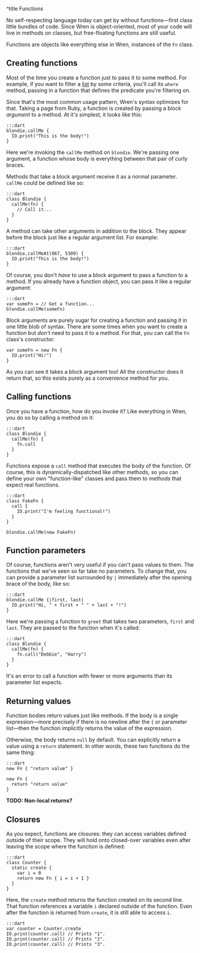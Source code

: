 ^title Functions

No self-respecting language today can get by without functions&mdash;first class little bundles of code. Since Wren is object-oriented, most of your code will live in methods on classes, but free-floating functions are still useful.

Functions are objects like everything else in Wren, instances of the `Fn` class.

## Creating functions

Most of the time you create a function just to pass it to some method. For example, if you want to filter a [list](lists.html) by some criteria, you'll call its `where` method, passing in a function that defines the predicate you're filtering on.

Since that's the most common usage pattern, Wren's syntax optimizes for that. Taking a page from Ruby, a function is created by passing a *block argument* to a method. At it's simplest, it looks like this:

    :::dart
    blondie.callMe {
      IO.print("This is the body!")
    }

Here we're invoking the `callMe` method on `blondie`. We're passing one argument, a function whose body is everything between that pair of curly braces.

Methods that take a block argument receive it as a normal parameter. `callMe` could be defined like so:

    :::dart
    class Blondie {
      callMe(fn) {
        // Call it...
      }
    }

A method can take other arguments in addition to the block. They appear before the block just like a regular argument list. For example:

    :::dart
    blondie.callMeAt(867, 5309) {
      IO.print("This is the body!")
    }

Of course, you don't *have* to use a block argument to pass a function to a method. If you already have a function object, you can pass it like a regular argument:

    :::dart
    var someFn = // Get a function...
    blondie.callMe(someFn)

Block arguments are purely sugar for creating a function and passing it in one little blob of syntax. There are some times when you want to create a function but *don't* need to pass it to a method. For that, you can call the `Fn` class's constructor:

    var someFn = new Fn {
      IO.print("Hi!")
    }

As you can see it takes a block argument too! All the constructor does it return that, so this exists purely as a convenience method for you.

## Calling functions

Once you have a function, how do you invoke it? Like everything in Wren, you do so by calling a method on it:

    :::dart
    class Blondie {
      callMe(fn) {
        fn.call
      }
    }

Functions expose a `call` method that executes the body of the function. Of course, this is dynamically-dispatched like other methods, so you can define your own "function-like" classes and pass them to methods that expect real functions.

    :::dart
    class FakeFn {
      call {
        IO.print("I'm feeling functional!")
      }
    }

    blondie.callMe(new FakeFn)

## Function parameters

Of course, functions aren't very useful if you can't pass values to them. The functions that we've seen so far take no parameters. To change that, you can provide a parameter list surrounded by `|` immediately after the opening brace of the body, like so:

    :::dart
    blondie.callMe {|first, last|
      IO.print("Hi, " + first + " " + last + "!")
    }

Here we're passing a function to `greet` that takes two parameters, `first` and `last`. They are passed to the function when it's called:

    :::dart
    class Blondie {
      callMe(fn) {
        fn.call("Debbie", "Harry")
      }
    }

It's an error to call a function with fewer or more arguments than its parameter list expects.

## Returning values

Function bodies return values just like methods. If the body is a single expression&mdash;more precisely if there is no newline after the `{` or parameter list&mdash;then the function implicitly returns the value of the expression.

Otherwise, the body returns `null` by default. You can explicitly return a value using a `return` statement. In other words, these two functions do the same thing:

    :::dart
    new Fn { "return value" }

    new Fn {
      return "return value"
    }

**TODO: Non-local returns?**

## Closures

As you expect, functions are closures: they can access variables defined outside of their scope. They will hold onto closed-over variables even after leaving the scope where the function is defined:

    :::dart
    class Counter {
      static create {
        var i = 0
        return new Fn { i = i + 1 }
      }
    }

Here, the `create` method returns the function created on its second line. That function references a variable `i` declared outside of the function. Even after the function is returned from `create`, it is still able to access `i`.

    :::dart
    var counter = Counter.create
    IO.print(counter.call) // Prints "1".
    IO.print(counter.call) // Prints "2".
    IO.print(counter.call) // Prints "3".
